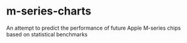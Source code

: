 # m-series-charts

An attempt to predict the performance of future Apple M-series chips based on statistical benchmarks
